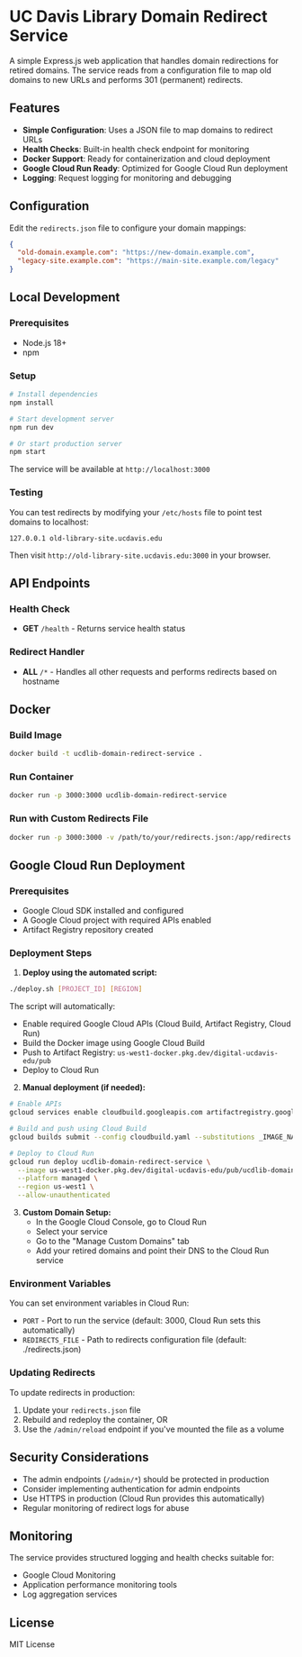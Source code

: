 # UC Davis Library Domain Redirect Service

A simple Express.js web application that handles domain redirections for retired domains. The service reads from a configuration file to map old domains to new URLs and performs 301 (permanent) redirects.

## Features

- **Simple Configuration**: Uses a JSON file to map domains to redirect URLs
- **Health Checks**: Built-in health check endpoint for monitoring
- **Docker Support**: Ready for containerization and cloud deployment
- **Google Cloud Run Ready**: Optimized for Google Cloud Run deployment
- **Logging**: Request logging for monitoring and debugging

## Configuration

Edit the `redirects.json` file to configure your domain mappings:

```json
{
  "old-domain.example.com": "https://new-domain.example.com",
  "legacy-site.example.com": "https://main-site.example.com/legacy"
}
```

## Local Development

### Prerequisites
- Node.js 18+ 
- npm

### Setup
```bash
# Install dependencies
npm install

# Start development server
npm run dev

# Or start production server
npm start
```

The service will be available at `http://localhost:3000`

### Testing
You can test redirects by modifying your `/etc/hosts` file to point test domains to localhost:
```
127.0.0.1 old-library-site.ucdavis.edu
```

Then visit `http://old-library-site.ucdavis.edu:3000` in your browser.

## API Endpoints

### Health Check
- **GET** `/health` - Returns service health status

### Redirect Handler
- **ALL** `/*` - Handles all other requests and performs redirects based on hostname

## Docker

### Build Image
```bash
docker build -t ucdlib-domain-redirect-service .
```

### Run Container
```bash
docker run -p 3000:3000 ucdlib-domain-redirect-service
```

### Run with Custom Redirects File
```bash
docker run -p 3000:3000 -v /path/to/your/redirects.json:/app/redirects.json ucdlib-domain-redirect-service
```

## Google Cloud Run Deployment

### Prerequisites
- Google Cloud SDK installed and configured
- A Google Cloud project with required APIs enabled
- Artifact Registry repository created

### Deployment Steps

1. **Deploy using the automated script:**
```bash
./deploy.sh [PROJECT_ID] [REGION]
```

The script will automatically:
- Enable required Google Cloud APIs (Cloud Build, Artifact Registry, Cloud Run)
- Build the Docker image using Google Cloud Build
- Push to Artifact Registry: `us-west1-docker.pkg.dev/digital-ucdavis-edu/pub`
- Deploy to Cloud Run

2. **Manual deployment (if needed):**
```bash
# Enable APIs
gcloud services enable cloudbuild.googleapis.com artifactregistry.googleapis.com run.googleapis.com

# Build and push using Cloud Build
gcloud builds submit --config cloudbuild.yaml --substitutions _IMAGE_NAME=us-west1-docker.pkg.dev/digital-ucdavis-edu/pub/ucdlib-domain-redirect-service .

# Deploy to Cloud Run
gcloud run deploy ucdlib-domain-redirect-service \
  --image us-west1-docker.pkg.dev/digital-ucdavis-edu/pub/ucdlib-domain-redirect-service \
  --platform managed \
  --region us-west1 \
  --allow-unauthenticated
```

3. **Custom Domain Setup:**
   - In the Google Cloud Console, go to Cloud Run
   - Select your service
   - Go to the "Manage Custom Domains" tab
   - Add your retired domains and point their DNS to the Cloud Run service

### Environment Variables

You can set environment variables in Cloud Run:

- `PORT` - Port to run the service (default: 3000, Cloud Run sets this automatically)
- `REDIRECTS_FILE` - Path to redirects configuration file (default: ./redirects.json)

### Updating Redirects

To update redirects in production:

1. Update your `redirects.json` file
2. Rebuild and redeploy the container, OR
3. Use the `/admin/reload` endpoint if you've mounted the file as a volume

## Security Considerations

- The admin endpoints (`/admin/*`) should be protected in production
- Consider implementing authentication for admin endpoints
- Use HTTPS in production (Cloud Run provides this automatically)
- Regular monitoring of redirect logs for abuse

## Monitoring

The service provides structured logging and health checks suitable for:
- Google Cloud Monitoring
- Application performance monitoring tools
- Log aggregation services

## License

MIT License
